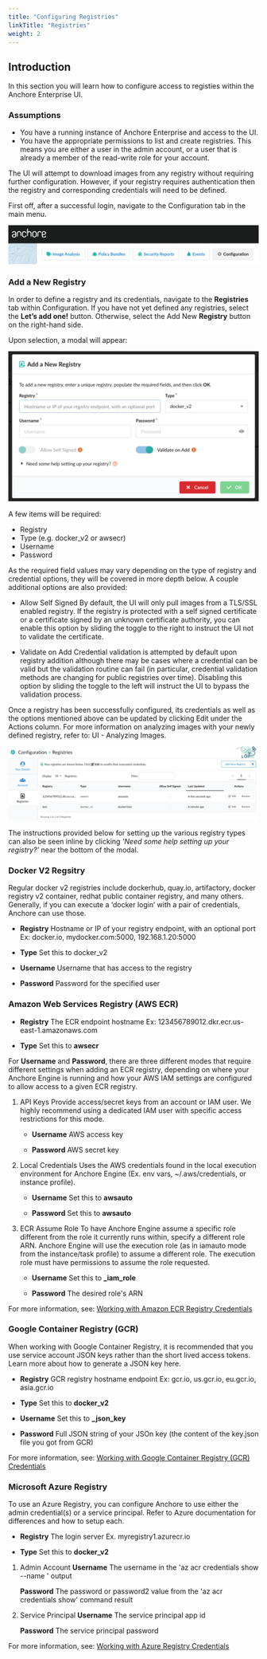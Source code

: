 ```yaml
---
title: "Configuring Registries"
linkTitle: "Registries"
weight: 2
---
```


## Introduction

In this section you will learn how to configure access to registies within the Anchore Enterprise UI.

### Assumptions

- You have a running instance of Anchore Enterprise and access to the UI.
- You have the appropriate permissions to list and create registries. This means you are either a user in the admin account, or a user that is already a member of the read-write role for your account.

The UI will attempt to download images from any registry without requiring further configuration. However, if your registry requires authentication then the registry and corresponding credentials will need to be defined.

First off, after a successful login, navigate to the Configuration tab in the main menu.

![alt text](UIMenuConfigTab.png)

### Add a New Registry

In order to define a registry and its credentials, navigate to the **Registries** tab within Configuration. If you have not yet defined any registries, select the **Let’s add one!** button. Otherwise, select the Add New **Registry** button on the right-hand side.

Upon selection, a modal will appear:

![alt text](UIAddNewRegistry.png)

A few items will be required:

- Registry
- Type (e.g. docker_v2 or awsecr)
- Username
- Password

As the required field values may vary depending on the type of registry and credential options, they will be covered in more depth below. A couple additional options are also provided:

- Allow Self Signed
  By default, the UI will only pull images from a TLS/SSL enabled registry. If the registry is protected with a self signed certificate or a certificate signed by an unknown certificate authority, you can enable this option by sliding the toggle to the right to instruct the UI not to validate the certificate.

- Validate on Add
  Credential validation is attempted by default upon registry addition although there may be cases where a credential can be valid but the validation routine can fail (in particular, credential validation methods are changing for public registries over time). Disabling this option by sliding the toggle to the left will instruct the UI to bypass the validation process.

Once a registry has been successfully configured, its credentials as well as the options mentioned above can be updated by clicking Edit under the Actions column. For more information on analyzing images with your newly defined registry, refer to: UI - Analyzing Images.

![alt text](UIRegistriesTab.png)

The instructions provided below for setting up the various registry types can also be seen inline by clicking *'Need some help setting up your registry?'* near the bottom of the modal.

### Docker V2 Regsitry

Regular docker v2 registries include dockerhub, quay.io, artifactory, docker registry v2 container, redhat public container registry, and many others. Generally, if you can execute a ‘docker login’ with a pair of credentials, Anchore can use those.

- **Registry**
  Hostname or IP of your registry endpoint, with an optional port
  Ex: docker.io, mydocker.com:5000, 192.168.1.20:5000

- **Type**
  Set this to docker_v2

- **Username**
  Username that has access to the registry

- **Password**
  Password for the specified user

### Amazon Web Services Registry (AWS ECR)

- **Registry**
  The ECR endpoint hostname
  Ex: 123456789012.dkr.ecr.us-east-1.amazonaws.com

- **Type**
  Set this to **awsecr**

For **Username** and **Password**, there are three different modes that require different settings when adding an ECR registry, depending on where your Anchore Engine is running and how your AWS IAM settings are configured to allow access to a given ECR registry.

1. API Keys
    Provide access/secret keys from an account or IAM user. We highly recommend using a dedicated IAM user with specific access restrictions for this mode.

    - **Username**
      AWS access key

    - **Password**
      AWS secret key

2. Local Credentials
    Uses the AWS credentials found in the local execution environment for Anchore Engine (Ex. env vars, ~/.aws/credentials, or instance profile).

    - **Username**
      Set this to **awsauto**

    - **Password**
      Set this to **awsauto**

3. ECR Assume Role
    To have Anchore Engine assume a specific role different from the role it currently runs within, specify a different role ARN. Anchore Engine will use the execution role (as in iamauto mode from the instance/task profile) to assume a different role. The execution role must have permissions to assume the role requested.

    - **Username**
      Set this to **_iam_role**

    - **Password**
      The desired role's ARN

For more information, see: [Working with Amazon ECR Registry Credentials](/docs/using/cli_usage/registries/ecr_configuration)


### Google Container Registry (GCR)

When working with Google Container Registry, it is recommended that you use service account JSON keys rather than the short lived access tokens. Learn more about how to generate a JSON key here.

- **Registry**
  GCR registry hostname endpoint
  Ex: gcr.io, us.gcr.io, eu.gcr.io, asia.gcr.io

- **Type**
  Set this to **docker_v2**

- **Username**
  Set this to **_json_key**

- **Password**
  Full JSON string of your JSOn key (the content of the key.json file you got from GCR)

For more information, see: [Working with Google Container Registry (GCR) Credentials](/docs/using/cli_usage/registries/gcr_configuration)

### Microsoft Azure Registry

To use an Azure Registry, you can configure Anchore to use either the admin credential(s) or a service principal. Refer to Azure documentation for differences and how to setup each.

- **Registry**
  The login server
  Ex. myregistry1.azurecr.io

- **Type**
  Set this to **docker_v2**

1. Admin Account
    **Username**
        The username in the 'az acr credentials show --name <registry name>' output

    **Password**
        The password or password2 value from the 'az acr credentials show' command result

2. Service Principal
    **Username**
        The service principal app id
    
    **Password**
        The service principal password

For more information, see: [Working with Azure Registry Credentials](/docs/using/cli_usage/registries/acr_configuration)